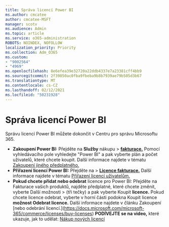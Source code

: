 ```yaml
---
title: Správa licencí Power BI
ms.author: cmcatee
author: cmcatee-MSFT
manager: scotv
ms.audience: Admin
ms.topic: article
ms.service: o365-administration
ROBOTS: NOINDEX, NOFOLLOW
localization_priority: Priority
ms.collection: Adm_O365
ms.custom:
- "9002564"
- "4969"
ms.openlocfilehash: 8e6efea39e32720a22ddb4337e7a23381cff4bb9
ms.sourcegitcommit: 2f39850ac0fba9fbeba9b8b7939ae79b505d3b67
ms.translationtype: MT
ms.contentlocale: cs-CZ
ms.lasthandoff: 02/12/2021
ms.locfileid: "50231928"
---
```

# <a name="power-bi-license-management"></a>Správa licencí Power BI

Správu licencí Power BI můžete dokončit v Centru pro správu Microsoftu 365.

- **Zakoupení Power BI:** Přejděte na **Služby** nákupu \> **[fakturace.](https://go.microsoft.com/fwlink/p/?linkid=868433)** Pomocí vyhledávacího pole vyhledejte "Power BI" a pak vyberte plán a počet uživatelů, které chcete koupit. Další informace najdete v tématu [Zakoupení jiného předplatného.](https://docs.microsoft.com/microsoft-365/commerce/try-or-buy-microsoft-365#buy-a-different-subscription)
- **Přiřazení licencí Power BI:** Přejděte na  >  **[Licence fakturace.](https://go.microsoft.com/fwlink/p/?linkid=842264)** Další informace najdete v tématu [Přiřazení licencí uživatelům.](https://docs.microsoft.com/microsoft-365/admin/manage/assign-licenses-to-users)
- **Pokud chcete přidat nebo odebrat** licence pro Power BI: Přejděte na Fakturace vašich produktů, najděte předplatné, které chcete změnit, vyberte Další možnosti   >  **[](https://go.microsoft.com/fwlink/p/?linkid=842054)**(tři tečky) a pak vyberte Koupit **licence.**  Pokud chcete licence odebrat, vyberte  v horní části podokna Koupit licence **možnost Odebrat licence.** Další informace najdete v článku Zakoupení [nebo odebrání licencí.\](https://docs.microsoft.com/microsoft-365/commerce/licenses/buy-licenses)
**PODÍVEJTE se na video,** které ukazuje, jak to udělat: [Nákup nových licencí](https://go.microsoft.com/fwlink/p/?linkid=2154857)